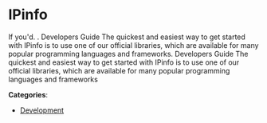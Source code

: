 # IPinfo

If you'd. .  Developers Guide The quickest and easiest way to get started with IPinfo is to use one of our official libraries, which are available for many popular programming languages and frameworks. Developers Guide The quickest and easiest way to get started with IPinfo is to use one of our official libraries, which are available for many popular programming languages and frameworks

**Categories**:

- [Development](https://github/apis-list/apis-list#development)



